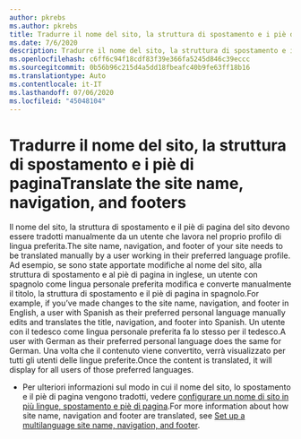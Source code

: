 ```yaml
---
author: pkrebs
ms.author: pkrebs
title: Tradurre il nome del sito, la struttura di spostamento e i piè di pagina
ms.date: 7/6/2020
description: Tradurre il nome del sito, la struttura di spostamento e i piè di pagina
ms.openlocfilehash: c6ff6c94f18cdf83f39e366fa5245d846c39eccc
ms.sourcegitcommit: 0b56b96c215d4a5dd18fbeafc40b9fe63ff18b16
ms.translationtype: Auto
ms.contentlocale: it-IT
ms.lasthandoff: 07/06/2020
ms.locfileid: "45048104"
---
```

# <a name="translate-the-site-name-navigation-and-footers"></a><span data-ttu-id="6d888-103">Tradurre il nome del sito, la struttura di spostamento e i piè di pagina</span><span class="sxs-lookup"><span data-stu-id="6d888-103">Translate the site name, navigation, and footers</span></span>
<span data-ttu-id="6d888-104">Il nome del sito, la struttura di spostamento e il piè di pagina del sito devono essere tradotti manualmente da un utente che lavora nel proprio profilo di lingua preferita.</span><span class="sxs-lookup"><span data-stu-id="6d888-104">The site name, navigation, and footer of your site needs to be translated manually by a user working in their preferred language profile.</span></span> <span data-ttu-id="6d888-105">Ad esempio, se sono state apportate modifiche al nome del sito, alla struttura di spostamento e al piè di pagina in inglese, un utente con spagnolo come lingua personale preferita modifica e converte manualmente il titolo, la struttura di spostamento e il piè di pagina in spagnolo.</span><span class="sxs-lookup"><span data-stu-id="6d888-105">For example, if you’ve made changes to the site name, navigation, and footer in English, a user with Spanish as their preferred personal language manually edits and translates the title, navigation, and footer into Spanish.</span></span> <span data-ttu-id="6d888-106">Un utente con il tedesco come lingua personale preferita fa lo stesso per il tedesco.</span><span class="sxs-lookup"><span data-stu-id="6d888-106">A user with German as their preferred personal language does the same for German.</span></span> <span data-ttu-id="6d888-107">Una volta che il contenuto viene convertito, verrà visualizzato per tutti gli utenti delle lingue preferite.</span><span class="sxs-lookup"><span data-stu-id="6d888-107">Once the content is translated, it will display for all users of those preferred languages.</span></span>  

- <span data-ttu-id="6d888-108">Per ulteriori informazioni sul modo in cui il nome del sito, lo spostamento e il piè di pagina vengono tradotti, vedere [configurare un nome di sito in più lingue, spostamento e piè di pagina](https://support.office.com/en-us/article/create-multilingual-communication-sites-pages-and-news-2bb7d610-5453-41c6-a0e8-6f40b3ed750c#bkmk_muitranslations).</span><span class="sxs-lookup"><span data-stu-id="6d888-108">For more information about how site name, navigation and footer are translated, see [Set up a multilanguage site name, navigation, and footer](https://support.office.com/en-us/article/create-multilingual-communication-sites-pages-and-news-2bb7d610-5453-41c6-a0e8-6f40b3ed750c#bkmk_muitranslations).</span></span>
